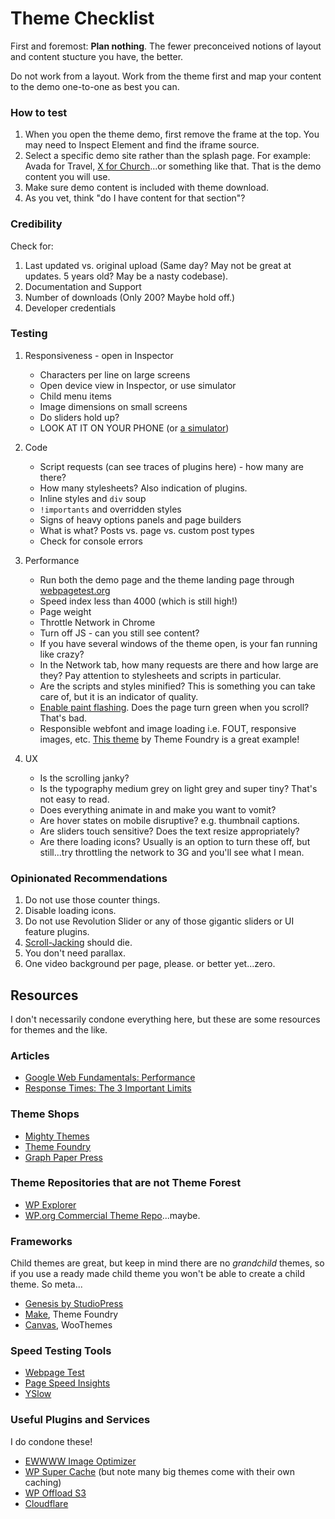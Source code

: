 # Theme Checklist

First and foremost: **Plan nothing**. The fewer preconceived notions of layout and content stucture you have, the better.

Do not work from a layout. Work from the theme first and map your content to the demo one-to-one as best you can.

### How to test

1. When you open the theme demo, first remove the frame at the top. You may need to Inspect Element and find the iframe source.
2. Select a specific demo site rather than the splash page. For example: Avada for Travel, [X for Church](http://theme.co/x/demo/expanded/church/)...or something like that. That is the demo content you will use.
3. Make sure demo content is included with theme download.
4. As you vet, think "do I have content for that section"?

### Credibility

Check for:

1. Last updated vs. original upload (Same day? May not be great at updates. 5 years old? May be a nasty codebase).
2. Documentation and Support
3. Number of downloads (Only 200? Maybe hold off.)
4. Developer credentials

### Testing

1. Responsiveness - open in Inspector
	- Characters per line on large screens
	- Open device view in Inspector, or use simulator
	- Child menu items
	- Image dimensions on small screens
	- Do sliders hold up?
	- LOOK AT IT ON YOUR PHONE (or [a simulator](http://bavotasan.com/2012/set-up-an-ios-simulator-on-a-mac/))

2. Code
	- Script requests (can see traces of plugins here) - how many are there?
	- How many stylesheets? Also indication of plugins.
	- Inline styles and `div` soup
	- `!importants` and overridden styles
	- Signs of heavy options panels and page builders
	- What is what? Posts vs. page vs. custom post types
	- Check for console errors

3. Performance
	- Run both the demo page and the theme landing page through [webpagetest.org](http://webpagetest.org)
	- Speed index less than 4000 (which is still high!)
	- Page weight
	- Throttle Network in Chrome
	- Turn off JS - can you still see content?
	- If you have several windows of the theme open, is your fan running like crazy?
	- In the Network tab, how many requests are there and how large are they? Pay attention to stylesheets and scripts in particular.
	- Are the scripts and styles minified? This is something you can take care of, but it is an indicator of quality.
	- [Enable paint flashing](https://developers.google.com/web/fundamentals/performance/rendering/simplify-paint-complexity-and-reduce-paint-areas?hl=en). Does the page turn green when you scroll? That's bad.
	- Responsible webfont and image loading i.e. FOUT, responsive images, etc. [This theme](https://demo.thethemefoundry.com/basis-theme/) by Theme Foundry is a great example!

4. UX
	- Is the scrolling janky?
	- Is the typography medium grey on light grey and super tiny? That's not easy to read.
	- Does everything animate in and make you want to vomit?
	- Are hover states on mobile disruptive? e.g. thumbnail captions.
	- Are sliders touch sensitive? Does the text resize appropriately?
	- Are there loading icons? Usually is an option to turn these off, but still...try throttling the network to 3G and you'll see what I mean.

### Opinionated Recommendations

1. Do not use those counter things.
2. Disable loading icons.
3. Do not use Revolution Slider or any of those gigantic sliders or UI feature plugins.
4. [Scroll-Jacking](http://robinrendle.com/notes/scrolljacking/) should die.
5. You don't need parallax.
6. One video background per page, please. or better yet...zero.

## Resources

I don't necessarily condone everything here, but these are some resources for themes and the like.

### Articles

* [Google Web Fundamentals: Performance](https://developers.google.com/web/fundamentals/performance/?hl=en)
* [Response Times: The 3 Important Limits](https://www.nngroup.com/articles/response-times-3-important-limits/)

### Theme Shops

* [Mighty Themes](http://meetmighty.com/)
* [Theme Foundry](https://thethemefoundry.com/)
* [Graph Paper Press](http://graphpaperpress.com)

### Theme Repositories that are not Theme Forest

* [WP Explorer](www.wpexplorer.com/wordpress-themes/)
* [WP.org Commercial Theme Repo](https://wordpress.org/themes/commercial/)...maybe.

### Frameworks

Child themes are great, but keep in mind there are no *grandchild* themes, so if you use a ready made child theme you won't be able to create a child theme. So meta...

* [Genesis by StudioPress](http://www.studiopress.com/)
* [Make](https://thethemefoundry.com/wordpress-themes/make/), Theme Foundry
* [Canvas](www.woothemes.com/products/canvas/), WooThemes

### Speed Testing Tools

* [Webpage Test](http://www.webpagetest.org)
* [Page Speed Insights](https://developers.google.com/speed/pagespeed/insights/)
* [YSlow](http://yslow.org/)

### Useful Plugins and Services

I do condone these!

* [EWWWW Image Optimizer](https://wordpress.org/plugins/ewww-image-optimizer/)
* [WP Super Cache](https://wordpress.org/plugins/wp-super-cache/) (but note many big themes come with their own caching)
* [WP Offload S3](https://deliciousbrains.com/wp-offload-s3/)
* [Cloudflare](http://cloudflare.com)


